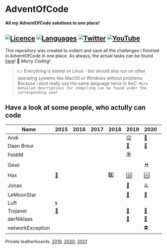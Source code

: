 # AdventOfCode
**All my AdventOfCode solutions in one place!**

[![Licence](https://img.shields.io/github/license/1Turtle/AdventOfCode?style=for-the-badge)](https://mit-license.org)
[![Languages](https://img.shields.io/github/languages/count/1Turtle/AdventOfCode?style=for-the-badge)](https://github.com/1Turtle/AdventOfCode/search?l=C%2B%2B)
[![Twitter](https://img.shields.io/twitter/follow/EinBaumeister?style=for-the-badge)](https://twitter.com/EinBaumeister)
[![YouTube](https://img.shields.io/youtube/channel/subscribers/UC9WAHABIJ8KjKPDyJxDbEzA?label=YT%20SUBSCRIBERS&style=for-the-badge)](https://www.youtube.com/channel/UC9WAHABIJ8KjKPDyJxDbEzA)
-
This repository was created to collect and save all the challenges I finished in AdventOfCode in one place.
As always, the actual tasks can be found [here](https://adventofcode.com/)! 🎄 _Merry Coding!_

> 👉 Everything is tested on Linux - but should also run on other operating systems like MacOS or Windows without problems. 
Because i dont really use the same language twice in AoC: ``More detailed descriptions for compiling can be found under the corresponding year``

## Have a look at some people, who actully can code
| Name             | 2015                                                                                                             | 2016 | 2017 | 2018                                                                                                             | 2019                                                                                                             | 2020                                                                                                             | 2021                                                   |
|------------------|------------------------------------------------------------------------------------------------------------------|------|------|------------------------------------------------------------------------------------------------------------------|------------------------------------------------------------------------------------------------------------------|------------------------------------------------------------------------------------------------------------------|--------------------------------------------------------|
| Andi             |                                                                                                                  |      |      |                                                                                                                  | [😉](https://github.com/andi-makes/AdventOfCode2019)                                                              | [🤨](https://github.com/andi-makes/aoc2020)                                                                       | [🥰](https://github.com/andi-makes/aoc2021)             |
| Daan Breur       |                                                                                                                  |      |      |                                                                                                                  | [🗿](https://github.com/daanbreur/AdventofCode/tree/master/2019)                                                  | [🥨](https://github.com/daanbreur/AdventofCode/tree/master/2020)                                                  |                                                        |
| FeldiM           |                                                                                                                  |      |      |                                                                                                                  | [🏵️](https://github.com/feldim2425/AdventOfCode19)                                                                |                                                                                                                  |                                                        |
| Gewi             |                                                                                                                  |      |      |                                                                                                                  |                                                                                                                  | [⏪️](https://github.com/Gewi413/AdventOfCode)                                                                     |                                                        |
| Hax              | [🔢](https://github.com/Schlauer-Hax/advent-of-code/tree/master/src/main/java/com/hax/adventofcode/solutions/S15) |      |      | [8️⃣](https://github.com/Schlauer-Hax/advent-of-code/tree/master/src/main/java/com/hax/adventofcode/solutions/S18) | [🆔](https://github.com/Schlauer-Hax/advent-of-code/tree/master/src/main/java/com/hax/adventofcode/solutions/S19) | [🆒](https://github.com/Schlauer-Hax/advent-of-code/tree/master/src/main/java/com/hax/adventofcode/solutions/S20) |                                                        |
| Jonas            |                                                                                                                  |      |      |                                                                                                                  | [🍇](https://github.com/joblo2213/AdventOfCode2019)                                                               | [♨️](https://github.com/joblo2213/AdventOfCode2020)                                                               | [🕶️](https://github.com/joblo2213/Advent-Of-Code-2021)  |
| LeMoonStar       |                                                                                                                  |      |      |                                                                                                                  | [🐧](https://github.com/LeMoonStar/AdventOfCode2019Solutions)                                                     | [🍬](https://github.com/LeMoonStar/AoC20)                                                                         | [😺](https://github.com/LeMoonStar/AoC21)               |
| Luft             | [🌀](https://github.com/luftkeks/AdventOfCode/tree/main/2015)                                                     |      |      |                                                                                                                  |                                                                                                                  |                                                                                                                  |                                                        |
| Trojaner         | [🐴](https://github.com/TrojanerHD/AdventofCode2015)                                                              |      |      |                                                                                                                  | [🐎](https://github.com/TrojanerHD/AdventofCode2019)                                                              | [🎠](https://github.com/TrojanerHD/AdventofCode2020)                                                              |                                                        |
| derNiklaas       |                                                                                                                  |      |      |                                                                                                                  | [🐑](https://github.com/derNiklaas/Advent-of-Code-2019)                                                           | [🦄](https://github.com/derNiklaas/AoC-2020)                                                                      | [🌈](https://github.com/derNiklaas/Advent-Of-Code-2021) |
| networkException |                                                                                                                  |      |      |                                                                                                                  |                                                                                                                  | [⛔️](https://github.com/networkException/AdventOfCode/tree/master/previous/2020)                                  |                                                        |


Private leatherboards: [2019](https://adventofcode.com/2019/leaderboard/private/view/670567 "Link to https://adventofcode.com/"), [2020](https://adventofcode.com/2020/leaderboard/private/view/670567 "Link to https://adventofcode.com/"), [2021](https://adventofcode.com/2021/leaderboard/private/view/670567 "Link to https://adventofcode.com/")
